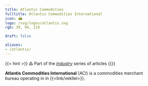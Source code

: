 ```yaml
---
title: Atlantis Commodities
fulltitle: Atlantis Commodities International
icon: ⛴️
logo: /svg/logos/atlantis.svg
rgb: 39, 94, 119

draft: false

aliases:
- /atlantis/
---
```

{{< hint >}}
߷ Part of the *[industry](/industry/)* series of articles
{{</hint>}}

<span class="fi fi-min-atlantis fis"></span> **Atlantis Commodities International** (ACI) is a commodities merchant bureau operating in in {{<link/vekllei>}}.


